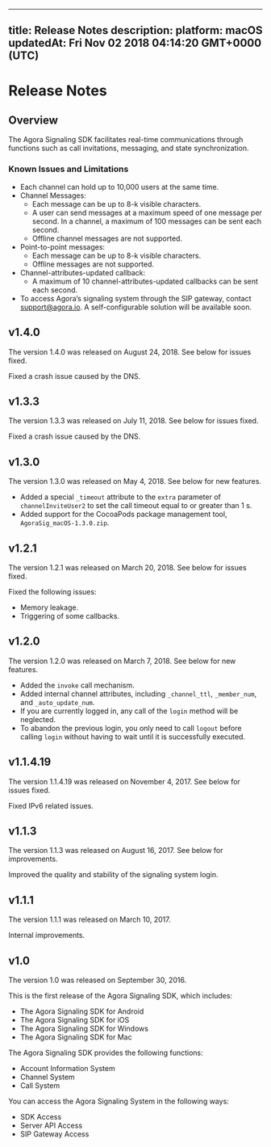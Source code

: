 
---
title: Release Notes
description: 
platform: macOS
updatedAt: Fri Nov 02 2018 04:14:20 GMT+0000 (UTC)
---
# Release Notes
## Overview

The Agora Signaling SDK facilitates real-time communications through functions such as call invitations, messaging, and state synchronization.

### Known Issues and Limitations

-   Each channel can hold up to 10,000 users at the same time.
-   Channel Messages:
    -   Each message can be up to 8-k visible characters.
    -   A user can send messages at a maximum speed of one message per second. In a channel, a maximum of 100 messages can be sent each second. 
    -   Offline channel messages are not supported.
-   Point-to-point messages:
    -   Each message can be up to 8-k visible characters.
    -   Offline messages are not supported.
-   Channel-attributes-updated callback:
    -   A maximum of 10 channel-attributes-updated callbacks can be sent each second.
-   To access Agora’s signaling system through the SIP gateway, contact [support@agora.io](mailto:support@agora.io). A self-configurable solution will be available soon.


## v1.4.0

The version 1.4.0 was released on August 24, 2018. See below for issues fixed.

Fixed a crash issue caused by the DNS.

## v1.3.3

The version 1.3.3 was released on July 11, 2018. See below for issues fixed.

Fixed a crash issue caused by the DNS.

## v1.3.0

The version 1.3.0 was released on May 4, 2018. See below for new features.

-   Added a special <code>_timeout</code> attribute to the <code>extra</code> parameter of <code>channelInviteUser2</code> to set the call timeout equal to or greater than 1 s.
-   Added support for the CocoaPods package management tool, `AgoraSig_macOS-1.3.0.zip`.


## v1.2.1

The version 1.2.1 was released on March 20, 2018. See below for issues fixed.

Fixed the following issues:

-   Memory leakage.
-   Triggering of some callbacks.


## v1.2.0

The version 1.2.0 was released on March 7, 2018. See below for new features.

-   Added the <code>invoke</code> call mechanism.
-   Added internal channel attributes, including <code>\_channel\_ttl</code>, <code>\_member\_num</code>, and <code>\_auto\_update\_num</code>.
-   If you are currently logged in, any call of the <code>login</code> method will be neglected.
-   To abandon the previous login, you only need to call <code>logout</code> before calling <code>login</code> without having to wait until it is successfully executed.


## v1.1.4.19

The version 1.1.4.19 was released on November 4, 2017. See below for issues fixed.

Fixed IPv6 related issues.

## v1.1.3

The version 1.1.3 was released on August 16, 2017. See below for improvements.

Improved the quality and stability of the signaling system login.

## v1.1.1

The version 1.1.1 was released on March 10, 2017.

Internal improvements.

## v1.0

The version 1.0 was released on September 30, 2016.

This is the first release of the Agora Signaling SDK, which includes:

-   The Agora Signaling SDK for Android
-   The Agora Signaling SDK for iOS
-   The Agora Signaling SDK for Windows
-   The Agora Signaling SDK for Mac


The Agora Signaling SDK provides the following functions:

-   Account Information System
-   Channel System
-   Call System


You can access the Agora Signaling System in the following ways:

-   SDK Access
-   Server API Access
-   SIP Gateway Access




